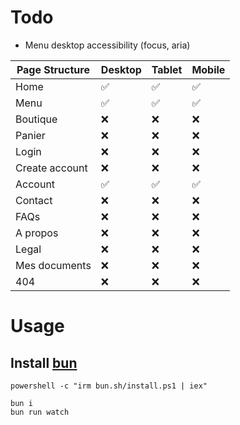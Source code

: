 # Todo

- Menu desktop accessibility (focus, aria)

| Page Structure | Desktop | Tablet | Mobile |
| -------------- | ------- | ------ | ------ |
| Home           | ✅      | ✅     | ✅     |
| Menu           | ✅      | ✅     | ✅     |
| Boutique       | ❌      | ❌     | ❌     |
| Panier         | ❌      | ❌     | ❌     |
| Login          | ❌      | ❌     | ❌     |
| Create account | ❌      | ❌     | ❌     |
| Account        | ✅      | ✅     | ✅     |
| Contact        | ❌      | ❌     | ❌     |
| FAQs           | ❌      | ❌     | ❌     |
| A propos       | ❌      | ❌     | ❌     |
| Legal          | ❌      | ❌     | ❌     |
| Mes documents  | ❌      | ❌     | ❌     |
| 404            | ❌      | ❌     | ❌     |

# Usage

## Install [bun](https://bun.sh/)

```shell
powershell -c "irm bun.sh/install.ps1 | iex"
```

```shell
bun i
bun run watch
```
